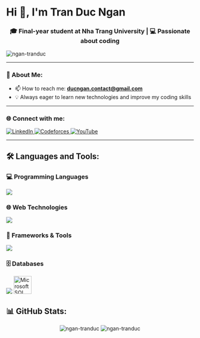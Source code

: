 # Hi 👋, I'm Tran Duc Ngan

<div align="center">

### 🎓 Final-year student at Nha Trang University | 💻 Passionate about coding

<p align="left"> <img src="https://komarev.com/ghpvc/?username=ngan-tranduc&label=Profile%20views&color=0e75b6&style=flat" alt="ngan-tranduc" /> </p>

</div>

---

### 🔭 About Me:
- 📫 How to reach me: **ducngan.contact@gmail.com**
- 💡 Always eager to learn new technologies and improve my coding skills

---

### 🌐 Connect with me:

<div align="center">

<p align="left">
<a href="https://linkedin.com/in/ngan-tran-duc-99bbb8371" target="_blank">
  <img src="https://img.shields.io/badge/LinkedIn-0077B5?style=for-the-badge&logo=linkedin&logoColor=white" alt="LinkedIn"/>
</a>
<a href="https://codeforces.com/profile/_nganj" target="_blank">
  <img src="https://img.shields.io/badge/Codeforces-445f9d?style=for-the-badge&logo=Codeforces&logoColor=white" alt="Codeforces"/>
</a>
  <a href="https://www.youtube.com/@tranducngan" target="_blank">
  <img src="https://img.shields.io/badge/YouTube-FF0000?style=for-the-badge&logo=youtube&logoColor=white" alt="YouTube"/>
</a>
</div>
</p>

</div>

---

## 🛠️ Languages and Tools:

### 💻 Programming Languages
<p align="left">
<img src="https://skillicons.dev/icons?i=java,cs,cpp,c,python,dart&theme=light" />
</p>

### 🌐 Web Technologies  
<p align="left">
<img src="https://skillicons.dev/icons?i=html,css,js,angular,bootstrap&theme=light" />
</p>

### 🚀 Frameworks & Tools
<p align="left">
<img src="https://skillicons.dev/icons?i=dotnet,spring,flutter,git,postman&theme=light" />
</p>

### 🗄️ Databases
<p align="left">
<img src="https://skillicons.dev/icons?i=mysql,firebase,supabase&theme=light" />
<img src="https://www.svgrepo.com/show/303229/microsoft-sql-server-logo.svg" alt="Microsoft SQL Server" width="48" height="48"/>
</p>
</p>

## 📊 GitHub Stats:

<div align="center">
  
<img src="https://github-readme-stats.vercel.app/api/top-langs?username=ngan-tranduc&show_icons=true&locale=en&layout=compact&theme=light" alt="ngan-tranduc" />

<img src="https://github-readme-stats.vercel.app/api?username=ngan-tranduc&show_icons=true&locale=en&theme=light" alt="ngan-tranduc" />

</div>
